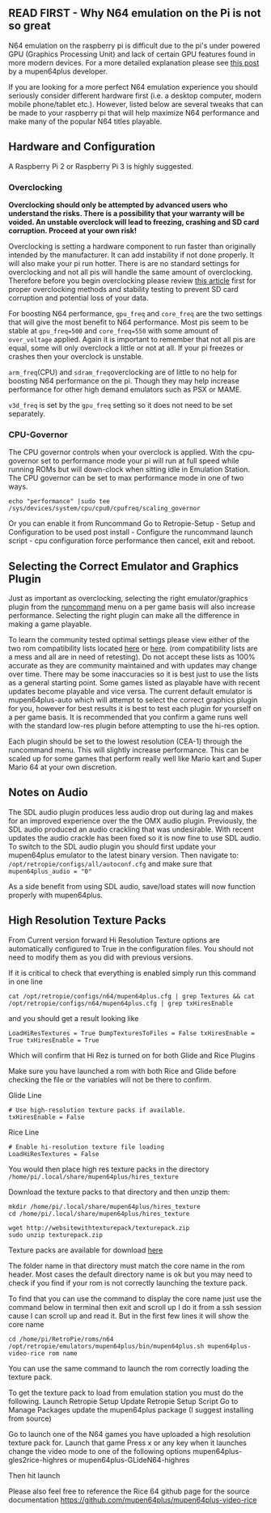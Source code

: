 ## READ FIRST - Why N64 emulation on the Pi is not so great

N64 emulation on the raspberry pi is difficult due to the pi's under powered GPU (Graphics Processing Unit) and lack of certain GPU features found in more modern devices. For a more detailed explanation please see [this post](https://www.reddit.com/r/RetroPie/comments/6se5nj/why_n64_emulation_on_the_pi_isnt_so_great_from_a/) by a mupen64plus developer. 

If you are looking for a more perfect N64 emulation experience you should seriously consider different hardware first (i.e. a desktop computer, modern mobile phone/tablet etc.). However, listed below are several tweaks that can be made to your raspberry pi that will help maximize N64 performance and make many of the popular N64 titles playable. 

## Hardware and Configuration 

A Raspberry Pi 2 or Raspberry Pi 3 is highly suggested. 

### Overclocking

**Overclocking should only be attempted by advanced users who understand the risks. There is a possibility that your warranty will be voided. An unstable overclock will lead to freezing, crashing and SD card corruption. Proceed at your own risk!**

Overclocking is setting a hardware component to run faster than originally intended by the manufacturer. It can add instability if not done properly. It will also make your pi run hotter. There is are no standard settings for overclocking and not all pis will handle the same amount of overclocking. Therefore before you begin overclocking please review [this article](https://github.com/retropie/retropie-setup/wiki/Overclocking) first for proper overclocking methods and stability testing to prevent SD card corruption and potential loss of your data.

For boosting N64 performance, ```gpu_freq``` and ```core_freq``` are the two settings that will give the most benefit to N64 performance. Most pis seem to be stable at ```gpu_freq=500``` and ```core_freq=550``` with some amount of ```over_voltage``` applied. Again it is important to remember that not all pis are equal, some will only overclock a little or not at all. If your pi freezes or crashes then your overclock is unstable. 

```arm_freq```(CPU) and ```sdram_freq```overclocking are of little to no help for boosting N64 performance on the pi. Though they may help increase performance for other high demand emulators such as PSX or MAME.

```v3d_freq``` is set by the ```gpu_freq``` setting so it does not need to be set separately. 


### CPU-Governor

The CPU governor controls when your overclock is applied. With the cpu-governor set to performance mode your pi will run at full speed while running ROMs but will down-clock when sitting idle in Emulation Station. The CPU governor can be set to max performance mode in one of two ways.
```
echo "performance" |sudo tee /sys/devices/system/cpu/cpu0/cpufreq/scaling_governor
```
Or you can enable it from Runcommand  Go to Retropie-Setup - Setup and Configuration to be used post install - Configure the runcommand launch script - cpu configuration force performance
then cancel, exit and reboot.

## Selecting the Correct Emulator and Graphics Plugin

Just as important as overclocking, selecting the right emulator/graphics plugin from the [runcommand](https://github.com/RetroPie/RetroPie-Setup/wiki/runcommand) menu on a per game basis will also increase performance. Selecting the right plugin can make all the difference in making a game playable. 

To learn the community tested optimal settings please view either of the two rom compatibility lists located [here](https://docs.google.com/spreadsheets/d/1Sn3Ks3Xv8cIx3-LGCozVFF7wGLagpVG0csWybnwFHXk/edit) or [here](
https://docs.google.com/spreadsheets/d/1Wjzbu90l6eCEW1w6ar9NtfyDBQrSPILQL5MbRSpYSzw/edit?usp=sharing). (rom compatibility lists are a mess and all are in need of retesting). Do not accept these lists as 100% accurate as they are community maintained and with updates may change over time. There may be some inaccuracies so it is best just to use the lists as a general starting point. Some games listed as playable have with recent updates become playable and vice versa. The current default emulator is mupen64plus-auto which will attempt to select the correct graphics plugin for you, however for best results it is best to test each plugin for yourself on a per game basis. It is recommended that you confirm a game runs well with the standard low-res plugin before attempting to use the hi-res option. 

Each plugin should be set to the lowest resolution (CEA-1) through the runcommand menu. This will slightly increase performance. This can be scaled up for some games that perform really well like Mario kart and Super Mario 64 at your own discretion. 



## Notes on Audio
The SDL audio plugin produces less audio drop out during lag and makes for an improved experience over the the OMX audio plugin. Previously, the SDL audio produced an audio crackling that was undesirable. With recent updates the audio crackle has been fixed so it is now fine to use SDL audio. To switch to the SDL audio plugin you should first update your mupen64plus emulator to the latest binary version. Then navigate to: ```/opt/retropie/configs/all/autoconf.cfg``` and make sure that ```mupen64plus_audio = "0"```

As a side benefit from using SDL audio, save/load states will now function properly with mupen64plus.

## High Resolution Texture Packs

From Current version forward Hi Resolution Texture options are automatically configured to True in the configuration files.  You should not need to modify them as you did with previous versions.  

If it is critical to check that everything is enabled simply run this command in one line


``cat /opt/retropie/configs/n64/mupen64plus.cfg | grep Textures && cat /opt/retropie/configs/n64/mupen64plus.cfg | grep txHiresEnable``

and you should get a result looking like

``LoadHiResTextures = True
DumpTexturesToFiles = False
txHiresEnable = True
txHiresEnable = True``

Which will confirm that Hi Rez is turned on for both Glide and Rice Plugins

Make sure you have launched a rom with both Rice and Glide before checking the file or the variables will not be there to confirm. 

Glide Line
```
# Use high-resolution texture packs if available.
txHiresEnable = False
```
Rice Line
```
# Enable hi-resolution texture file loading
LoadHiResTextures = False
```

You would then place high res texture packs in the directory `/home/pi/.local/share/mupen64plus/hires_texture`

Download the texture packs to that directory and then unzip them:
```
mkdir /home/pi/.local/share/mupen64plus/hires_texture
cd /home/pi/.local/share/mupen64plus/hires_texture

wget http://websitewithtexturepack/texturepack.zip
sudo unzip texturepack.zip
```


Texture packs are available for download [here](
http://textures.emulation64.com/index.php?id=downloads)

The folder name in that directory must match the core name in the rom header. 
Most cases the default directory name is ok but you may need to check if you find if your rom is not correctly launching the texture pack. 

To find that you can use the command to display the core name just use the command below in terminal then exit and scroll up I do it from a ssh session cause I can scroll up and read it.  But in the first few lines it will show the core name 
```
cd /home/pi/RetroPie/roms/n64
/opt/retropie/emulators/mupen64plus/bin/mupen64plus.sh mupen64plus-video-rice rom name
```

You can use the same command to launch the rom correctly loading the texture pack. 


To get the texture pack to load from emulation station you must do the following.
Launch Retropie Setup
Update Retropie Setup Script
Go to Manage Packages 
update the mupen64plus package  (I suggest installing from source)

Go to launch one of the N64 games you have uploaded a high resolution texture pack for. 
Launch that game
Press x or any key when it launches 
change the video mode to one of the following options
mupen64plus-gles2rice-highres
or
mupen64plus-GLideN64-highres

Then hit launch 

Please also feel free to reference the Rice 64 github page for the source documentation 
https://github.com/mupen64plus/mupen64plus-video-rice




